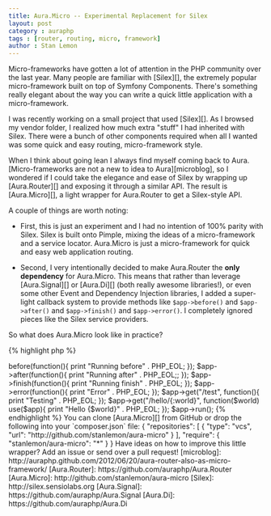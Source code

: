 ```yaml
---
title: Aura.Micro -- Experimental Replacement for Silex
layout: post
category : auraphp
tags : [router, routing, micro, framework]
author : Stan Lemon
---
```


Micro-frameworks have gotten a lot of attention in the PHP community over the
last year. Many people are familiar with [Silex][], the extremely popular
micro-framework built on top of Symfony Components. There's something really
elegant about the way you can write a quick little application with a micro-framework.

I was recently working on a small project that used [Silex][]. As I browsed my
vendor folder, I realized how much extra "stuff" I had inherited with Silex.
There were a bunch of other components required when all I wanted was some
quick and easy routing, micro-framework style.

When I think about going lean I always find myself coming back to Aura.
[Micro-frameworks are not a new to idea to Aura][microblog], so I wondered if
I could take the elegance and ease of Silex by wrapping up [Aura.Router][] and
exposing it through a similar API. The result is [Aura.Micro][], a light
wrapper for Aura.Router to get a Silex-style API.

A couple of things are worth noting:

- First, this is just an experiment and I had no intention of 100% parity with
  Silex. Silex is built onto Pimple, mixing the ideas of a micro-framework and
  a service locator. Aura.Micro is just a micro-framework for quick and easy
  web application routing.

- Second, I very intentionally decided to make Aura.Router the **only
  dependency** for Aura.Micro. This means that rather than leverage
  [Aura.Signal][] or [Aura.Di][] (both really awesome libraries!), or even some
  other Event and Dependency Injection libraries, I added a super-light
  callback system to provide methods like `$app->before()` and `$app->after()`
  and `$app->finish()` and `$app->error()`. I completely ignored pieces
  like the Silex service providers.

So what does Aura.Micro look like in practice?

{% highlight php %}
<?php
$app = new Aura\Micro\Micro();

$app->before(function(){
    print "Running before" . PHP_EOL;
});

$app->after(function(){
    print "Running after" . PHP_EOL;;
});

$app->finish(function(){
    print "Running finish" . PHP_EOL;
});

$app->error(function(){
    print "Error" . PHP_EOL;
});

$app->get("/test", function(){
    print "Testing" . PHP_EOL;
});

$app->get("/hello/{:world}", function($world) use($app){
    print "Hello {$world}" . PHP_EOL;
});

$app->run();
{% endhighlight %}

You can clone [Aura.Micro][] from GitHub or drop the following into your
`composer.json` file:

    {
        "repositories": [
            {
                "type": "vcs",
                "url": "http://github.com/stanlemon/aura-micro"
            }
        ],
        "require": {
            "stanlemon/aura-micro": "*"
        }
    }

Have ideas on how to improve this little wrapper? Add an issue or send over a
pull request!


[microblog]: http://auraphp.github.com/2012/06/20/aura-router-also-as-micro-framework/
[Aura.Router]: https://github.com/auraphp/Aura.Router
[Aura.Micro]: http://github.com/stanlemon/aura-micro
[Silex]: http://silex.sensiolabs.org
[Aura.Signal]: https://github.com/auraphp/Aura.Signal
[Aura.Di]: https://github.com/auraphp/Aura.Di
